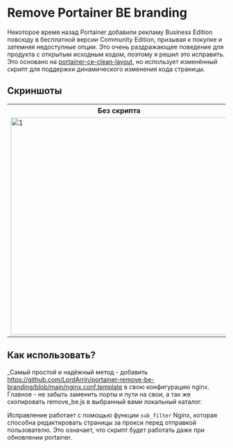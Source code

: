# Remove Portainer BE branding

Некоторое время назад Portainer добавили рекламу Business Edition повсюду в бесплатной версии Community Edition, призывая к покупке и затемняя недоступные опции. Это очень раздражающее поведение для продукта с открытым исходным кодом, поэтому я решил это исправить. Это основано на [portainer-ce-clean-layout](https://github.com/adripo/portainer-ce-clean-layout), но использует изменённый скрипт для поддержки динамического изменения кода страницы.

## Скриншоты

<table>
  <tr>
    <th>Без скрипта</th>
    <th>После</th>
  </tr>
  <tr>
    <td><img src="https://raw.githubusercontent.com/LordArrin/portainer-remove-be-branding/main/.github/screenshots/with_branding.png" alt="1" width = 500px></td>
    <td><img src="https://raw.githubusercontent.com/LordArrin/portainer-remove-be-branding/main/.github/screenshots/no_branding.png" alt="2" width = 500px></td>
  </tr> 
</table>

## Как использовать?

_Самый простой и надёжный метод - добавить https://github.com/LordArrin/portainer-remove-be-branding/blob/main/nginx.conf.template в свою конфигурацию nginx. 
Главное - не забыть заменить порты и пути на свои, а так же скопировать remove_be.js в выбранный вами локальный каталог.

Исправление работает с помощью функции `sub_filter` Nginx, которая способна редактировать страницы за прокси перед отправкой пользователю. Это означает, что скрипт будет работать даже при обновлении portainer.
